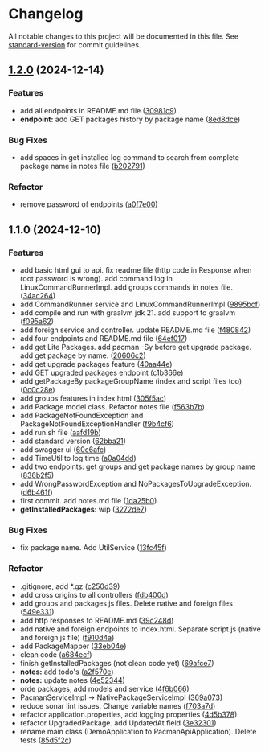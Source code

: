 # Changelog

All notable changes to this project will be documented in this file. See [standard-version](https://github.com/conventional-changelog/standard-version) for commit guidelines.

## [1.2.0](https://github.com/prezdev88/pacman-api/compare/v1.2.0%0Dv1.1.0) (2024-12-14)


### Features

* add all endpoints in README.md file ([30981c9](https://github.com/prezdev88/pacman-api/commit/30981c99f6dd4fc01a183f9177b93f9147413655))
* **endpoint:** add GET packages history by package name ([8ed8dce](https://github.com/prezdev88/pacman-api/commit/8ed8dceb792a625e9d269072c891273df1460166))


### Bug Fixes

* add spaces in get installed log command to search from complete package name in notes file ([b202791](https://github.com/prezdev88/pacman-api/commit/b2027910add26b4c6ce066387bcbffe59fdbfaa9))


### Refactor

* remove password of endpoints ([a0f7e00](https://github.com/prezdev88/pacman-api/commit/a0f7e00b2da40e63ea51eb48e5543992c600f7cb))

## 1.1.0 (2024-12-10)


### Features

* add basic html gui to api. fix readme file (http code in Response when root password is wrong).  add command log in LinuxCommandRunnerImpl. add groups commands in notes file. ([34ac264](https://github.com/prezdev88/pacman-api/commit/34ac264b0243b0b189d9c6c628ce174f1864f5aa))
* add CommandRunner service and LinuxCommandRunnerImpl ([9895bcf](https://github.com/prezdev88/pacman-api/commit/9895bcff2ce45f03defd2124cc7ad25f30a61935))
* add compile and run with graalvm jdk 21. add support to graalvm ([f095a62](https://github.com/prezdev88/pacman-api/commit/f095a62e4ff15d363ca48302599d21e91f2b801f))
* add foreign service and controller. update README.md file ([f480842](https://github.com/prezdev88/pacman-api/commit/f480842c927ad569712dace7237839bb04cb02d1))
* add four endpoints and README.md file ([64ef017](https://github.com/prezdev88/pacman-api/commit/64ef0174afc2e38faf38472bead79c0e0c9037f1))
* add get Lite Packages. add pacman -Sy before get upgrade package. add get package by name. ([20606c2](https://github.com/prezdev88/pacman-api/commit/20606c2a4b2b2ab854d9f908cb15df591a83cb52))
* add get upgrade packages feature ([40aa44e](https://github.com/prezdev88/pacman-api/commit/40aa44edfd5e37adb2e7df8e5b87802d254c86ed))
* add GET upgraded packages endpoint ([c1b366e](https://github.com/prezdev88/pacman-api/commit/c1b366e72d9bcf3c425650080b7d41ca04f2530b))
* add getPackageBy packageGroupName (index and script files too) ([0c0c28e](https://github.com/prezdev88/pacman-api/commit/0c0c28e07f4bccf1abc1c27f7d0d9ae6968d0918))
* add groups features in index.html ([305f5ac](https://github.com/prezdev88/pacman-api/commit/305f5ac5247bb5b5523b43f2c1e9090926c43ced))
* add Package model class. Refactor notes file ([f563b7b](https://github.com/prezdev88/pacman-api/commit/f563b7bf1bff34cff4b17a543ea1fd9c8efa112f))
* add PackageNotFoundException and PackageNotFoundExceptionHandler ([f9b4cf6](https://github.com/prezdev88/pacman-api/commit/f9b4cf62b31ff3050661b94c9a050f47384b870e))
* add run.sh file ([aafd19b](https://github.com/prezdev88/pacman-api/commit/aafd19b429999618f19195ee8abedbab4afc9ee8))
* add standard version ([62bba21](https://github.com/prezdev88/pacman-api/commit/62bba218ceb96300030887689d98fc27e5cdf77d))
* add swagger ui ([60c6afc](https://github.com/prezdev88/pacman-api/commit/60c6afc0c74f3dc20b8c3a662e39cf59136b0965))
* add TimeUtil to log time ([a0a04dd](https://github.com/prezdev88/pacman-api/commit/a0a04ddf67f020541017db4f50670a22cfd53875))
* add two endpoints: get groups and get package names by group name ([836b2f5](https://github.com/prezdev88/pacman-api/commit/836b2f5fa39f9269ebd6b32d58e3a2c1a1876fed))
* add WrongPasswordException and NoPackagesToUpgradeException. ([d6b461f](https://github.com/prezdev88/pacman-api/commit/d6b461fee2c4bb41ce774ca81562eec0875d9718))
* first commit. add notes.md file ([1da25b0](https://github.com/prezdev88/pacman-api/commit/1da25b06b8a48d9246b8f37075a333f8039e58b8))
* **getInstalledPackages:** wip ([3272de7](https://github.com/prezdev88/pacman-api/commit/3272de7a05d162d3f7cb104ecb1a0b723b2f2c85))


### Bug Fixes

* fix package name. Add UtilService ([13fc45f](https://github.com/prezdev88/pacman-api/commit/13fc45f32fef65604cd27b9ccfd4cd26eb19d33b))


### Refactor

* .gitignore, add *.gz ([c250d39](https://github.com/prezdev88/pacman-api/commit/c250d39b67d8eaad59a25f2343737b28fbc87667))
* add cross origins to all controllers ([fdb400d](https://github.com/prezdev88/pacman-api/commit/fdb400d598597e4e26b3013bce5a0dd49e37e511))
* add groups and packages js files. Delete native and foreign files ([549e331](https://github.com/prezdev88/pacman-api/commit/549e3319779a79c72603d15b0c1bf956574e0c57))
* add http responses to README.md ([39c248d](https://github.com/prezdev88/pacman-api/commit/39c248d0aab523952b6a69d2f082f7bed08d37b1))
* add native and foreign endpoints to index.html. Separate script.js (native and foreign js file) ([f910d4a](https://github.com/prezdev88/pacman-api/commit/f910d4a6d86ce5f6b29716db641eac24bf652e78))
* add PackageMapper ([33eb04e](https://github.com/prezdev88/pacman-api/commit/33eb04eaa8232dad77d62e4da1b6982d0b024725))
* clean code ([a684ecf](https://github.com/prezdev88/pacman-api/commit/a684ecf3b7ebccee595f9227176784e8b0719afa))
* finish getInstalledPackages (not clean code yet) ([69afce7](https://github.com/prezdev88/pacman-api/commit/69afce7de3afc9602566d06950070e996df2ced5))
* **notes:** add todo's ([a2f570e](https://github.com/prezdev88/pacman-api/commit/a2f570eb5dac5847ecc1f20f6d3d647ab2f941c4))
* **notes:** update notes ([4e52344](https://github.com/prezdev88/pacman-api/commit/4e523447b5764442f28d067796e712d243b2dba3))
* orde packages, add models and service ([4f6b066](https://github.com/prezdev88/pacman-api/commit/4f6b066795668ee98303a5bfa41274da2a8a9007))
* PacmanServiceImpl -> NativePackageServiceImpl ([369a073](https://github.com/prezdev88/pacman-api/commit/369a073c04b339b3a38b2a29b4800a9e2cf26bcc))
* reduce sonar lint issues. Change variable names ([f703a7d](https://github.com/prezdev88/pacman-api/commit/f703a7de8c70477e528f264b51f1ae602ea37601))
* refactor application.properties, add logging properties ([4d5b378](https://github.com/prezdev88/pacman-api/commit/4d5b3782536939d653f260443708c29c40271a64))
* refactor UpgradedPackage. add UpdatedAt field ([3e32301](https://github.com/prezdev88/pacman-api/commit/3e3230168cc95e38ee07c32a42db9e1b4c344bf4))
* rename main class (DemoApplication to PacmanApiApplication). Delete tests ([85d5f2c](https://github.com/prezdev88/pacman-api/commit/85d5f2c63dffdf83f349328680ccc901dc143202))
